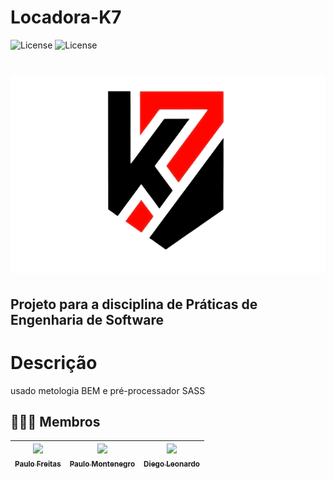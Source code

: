 # Locadora-K7

<!-- Shields do Projeto -->
![License](https://img.shields.io/badge/UNIFG-Práticas%20de%20Engenharia%20de%20Software-red.svg)
![License](https://img.shields.io/badge/UNIFG-Práticas%20de%20Banco%20de%20Dados-blue.svg)

<h1 align="center">
<img src="https://github.com/ccofg-labs/Locadora-K7/blob/main/public/img/logo.png?raw=true" width="1200" />

## Projeto para a disciplina de Práticas de Engenharia de Software

# Descrição
usado metologia BEM e pré-processador SASS

<!-- Membros -->
## 👨🏻‍🏫 Membros 
| [<img src="https://avatars.githubusercontent.com/u/42820569?v=4" width=115><br><sub>Paulo Freitas</sub>](https://github.com/paulofreitas-py) |  [<img src="https://avatars.githubusercontent.com/u/77108503?v=4" width=115><br><sub>Paulo Montenegro</sub>](https://github.com/paulo-campos-57) |  [<img src="https://avatars.githubusercontent.com/u/65420105?v=4" width=115><br><sub>Diego Leonardo</sub>](https://github.comDiego6699) |
| :---: | :---: | :---: |


